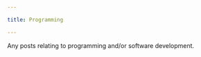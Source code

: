 ```yaml
---

title: Programming

---
```


Any posts relating to programming and/or software development.

<!--more-->
